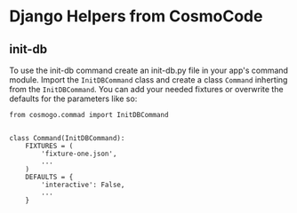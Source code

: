 # Django Helpers from CosmoCode

## init-db

To use the init-db command create an init-db.py file in your app's command module.
Import the `InitDBCommand` class and create a class `Command` inherting from the `InitDBCommand`.
You can add your needed fixtures or overwrite the defaults for the parameters like so:

```
from cosmogo.commad import InitDBCommand


class Command(InitDBCommand):
    FIXTURES = (
        'fixture-one.json',
        ...
    )
    DEFAULTS = {
        'interactive': False,
        ...
    }
```
